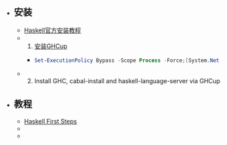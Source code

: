 - ## 安装
	- [Haskell官方安装教程](https://www.haskell.org/downloads/)
	- 1. [安装GHCup](https://www.haskell.org/ghcup/)
		- ```powershell
		  Set-ExecutionPolicy Bypass -Scope Process -Force;[System.Net.ServicePointManager]::SecurityProtocol = [System.Net.ServicePointManager]::SecurityProtocol -bor 3072;Invoke-Command -ScriptBlock ([ScriptBlock]::Create((Invoke-WebRequest https://www.haskell.org/ghcup/sh/bootstrap-haskell.ps1 -UseBasicParsing))) -ArgumentList $true
		  ```
	- 2. Install GHC, cabal-install and haskell-language-server via GHCup
- ## 教程
	- [Haskell First Steps](https://www.haskell.org/ghcup/steps/#first-steps)
	-
	-